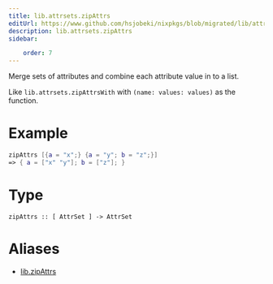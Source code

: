 ```yaml
---
title: lib.attrsets.zipAttrs
editUrl: https://www.github.com/hsjobeki/nixpkgs/blob/migrated/lib/attrsets.nix#L936C5
description: lib.attrsets.zipAttrs
sidebar:

    order: 7
---
```


Merge sets of attributes and combine each attribute value in to a list.

Like `lib.attrsets.zipAttrsWith` with `(name: values: values)` as the function.

# Example

```nix
zipAttrs [{a = "x";} {a = "y"; b = "z";}]
=> { a = ["x" "y"]; b = ["z"]; }
```

# Type

```
zipAttrs :: [ AttrSet ] -> AttrSet
```


# Aliases

- [lib.zipAttrs](/nix-doc-comments/reference/lib/lib-zipattrs)


